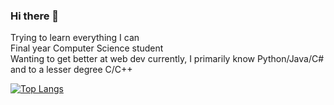 ### Hi there 👋

<!--
**VendrickNZ/VendrickNZ** is a ✨ _special_ ✨ repository because its `README.md` (this file) appears on your GitHub profile.

Here are some ideas to get you started:

- 🔭 I’m currently working on ...
- 🌱 I’m currently learning ...
- 👯 I’m looking to collaborate on ...
- 🤔 I’m looking for help with ...
- 💬 Ask me about ...
- 📫 How to reach me: ...
- 😄 Pronouns: ...
- ⚡ Fun fact: ...
-->

Trying to learn everything I can <br />
Final year Computer Science student <br />
Wanting to get better at web dev currently, I primarily know Python/Java/C# and to a lesser degree C/C++ <br />

[![Top Langs](https://github-readme-stats.vercel.app/api/top-langs/?username=VendrickNZ&layout=compact)](https://github.com/anuraghazra/github-readme-stats)
